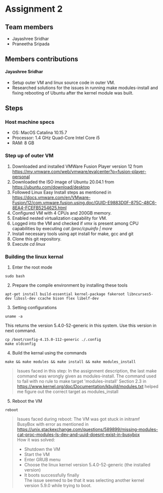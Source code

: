 # Assignment 2

## Team members
- Jayashree Sridhar
- Praneetha Sripada

## Members contributions
#### Jayashree Sridhar
- Setup outer VM and linux source code in outer VM.
- Researched solutions for the issues in running make modules-install and fixing rebooting of Ubuntu after the kernel module was built.


## Steps
### Host machine specs
- OS: MacOS Catalina 10.15.7
- Processor: 1.4 GHz Quad-Core Intel Core i5
- RAM: 8 GB

### Step up of outer VM
1. Downloaded and installed VMWare Fusion Player version 12 from https://my.vmware.com/web/vmware/evalcenter?p=fusion-player-personal 
2. Downloaded the ISO image of Ubuntu 20.04.1 from https://ubuntu.com/download/desktop
3. Followed Linux Easy Install steps as mentioned in https://docs.vmware.com/en/VMware-Fusion/12/com.vmware.fusion.using.doc/GUID-E9883D0F-875C-48C6-8EA4-FCEFB5254625.html
4. Configured VM with 4 CPUs and 200GB memory.
5. Enabled nested virtualization capability for VM.
6. Logged into the VM and checked if *vmx* is present among CPU capabilities by executing *cat /proc/cpuinfo | more*
7. Install necessary tools using apt install for make, gcc and git
8. Clone this git repository.
9. Execute *cd linux*

### Building the linux kernal
1. Enter the root mode 
```
sudo bash
```
2. Prepare the compile environment by installing these tools
```
apt-get install build-essential kernel-package fakeroot libncurses5-dev libssl-dev ccache bison flex libelf-dev
```
3. Setting configurations
```
uname -a
```
This returns the version 5.4.0-52-generic in this system. Use this version in next command.
```
cp /boot/config-4.15.0-112-generic ./.config
make oldconfig
```
4. Build the kernal using the commands
```
make && make modules && make install && make modules_install
```
> Issues faced in this step:
> In the assignment description, the last make command was wrongly given as modules-install.
> The command used to fail with no rule to make target 'modules-install'
> Section 2.3 in https://www.kernel.org/doc/Documentation/kbuild/modules.txt helped me figure out the correct target as modules_install

5. Reboot the VM 
```
reboot
```
> Issues faced during reboot: 
> The VM was got stuck in initramf BusyBox with error as mentioned in https://unix.stackexchange.com/questions/589899/missing-modules-cat-proc-modules-ls-dev-and-uuid-doesnt-exist-in-busybox  
> How it was solved:
> - Shutdown the VM
> - Start the VM
> - Enter GRUB menu
> - Choose the linux kernel version 5.4.0-52-generic (the installed version)
> - It boots successfully finally  
> The issue seemed to be that it was selecting another kernel version 5.9.0 while trying to boot.




